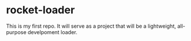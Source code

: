 # rocket-loader
This is my first repo. It will serve as a project that will be a lightweight, all-purpose develpoment loader.
